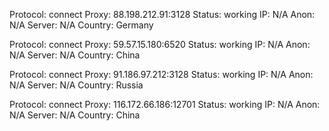 Protocol: connect
Proxy: 88.198.212.91:3128
Status: working
IP: N/A
Anon: N/A
Server: N/A
Country: Germany

Protocol: connect
Proxy: 59.57.15.180:6520
Status: working
IP: N/A
Anon: N/A
Server: N/A
Country: China

Protocol: connect
Proxy: 91.186.97.212:3128
Status: working
IP: N/A
Anon: N/A
Server: N/A
Country: Russia

Protocol: connect
Proxy: 116.172.66.186:12701
Status: working
IP: N/A
Anon: N/A
Server: N/A
Country: China

